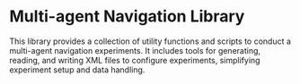 # Multi-agent Navigation Library

This library provides a collection of utility functions and scripts to conduct a multi-agent navigation experiments. It includes tools for generating, reading, and writing XML files to configure experiments, simplifying experiment setup and data handling. 
